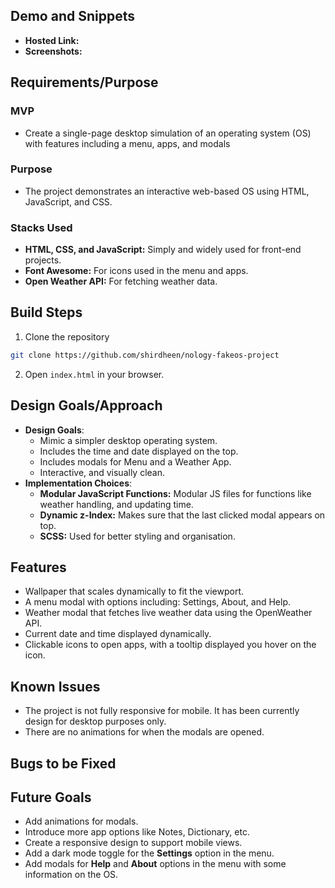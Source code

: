 ## Demo and Snippets

- **Hosted Link:**
- **Screenshots:**

## Requirements/Purpose

### MVP

- Create a single-page desktop simulation of an operating system (OS) with features including a menu, apps, and modals

### Purpose

- The project demonstrates an interactive web-based OS using HTML, JavaScript, and CSS.

### Stacks Used

- **HTML, CSS, and JavaScript:** Simply and widely used for front-end projects.
- **Font Awesome:** For icons used in the menu and apps.
- **Open Weather API:** For fetching weather data.

## Build Steps

1. Clone the repository

```bash
git clone https://github.com/shirdheen/nology-fakeos-project
```

2. Open `index.html` in your browser.

## Design Goals/Approach

- **Design Goals**:
  - Mimic a simpler desktop operating system.
  - Includes the time and date displayed on the top.
  - Includes modals for Menu and a Weather App.
  - Interactive, and visually clean.
- **Implementation Choices**:
  - **Modular JavaScript Functions:** Modular JS files for functions like weather handling, and updating time.
  - **Dynamic z-Index:** Makes sure that the last clicked modal appears on top.
  - **SCSS:** Used for better styling and organisation.

## Features

- Wallpaper that scales dynamically to fit the viewport.
- A menu modal with options including: Settings, About, and Help.
- Weather modal that fetches live weather data using the OpenWeather API.
- Current date and time displayed dynamically.
- Clickable icons to open apps, with a tooltip displayed you hover on the icon.

## Known Issues

- The project is not fully responsive for mobile. It has been currently design for desktop purposes only.
- There are no animations for when the modals are opened.

## Bugs to be Fixed

## Future Goals

- Add animations for modals.
- Introduce more app options like Notes, Dictionary, etc.
- Create a responsive design to support mobile views.
- Add a dark mode toggle for the **Settings** option in the menu.
- Add modals for **Help** and **About** options in the menu with some information on the OS.
